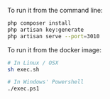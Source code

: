To run it from the command line:

```bash
php composer install
php artisan key:generate
php artisan serve --port=3010
```

To run it from the docker image:

```bash
# In Linux / OSX
sh exec.sh

# In Windows' Powershell
./exec.ps1
```